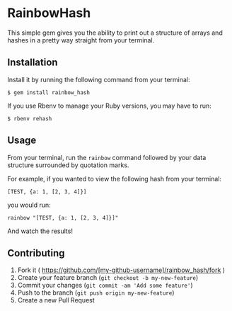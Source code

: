 # RainbowHash

This simple gem gives you the ability to print out a structure of arrays and hashes in a pretty way straight from your terminal.

## Installation

Install it by running the following command from your terminal:

    $ gem install rainbow_hash

If you use Rbenv to manage your Ruby versions, you may have to run:

    $ rbenv rehash

## Usage

From your terminal, run the `rainbow` command followed by your data structure surrounded by quotation marks.

For example, if you wanted to view the following hash from your terminal:

    [TEST, {a: 1, [2, 3, 4]}]

you would run:

    rainbow "[TEST, {a: 1, [2, 3, 4]}]"

And watch the results!

## Contributing

1. Fork it ( https://github.com/[my-github-username]/rainbow_hash/fork )
2. Create your feature branch (`git checkout -b my-new-feature`)
3. Commit your changes (`git commit -am 'Add some feature'`)
4. Push to the branch (`git push origin my-new-feature`)
5. Create a new Pull Request

